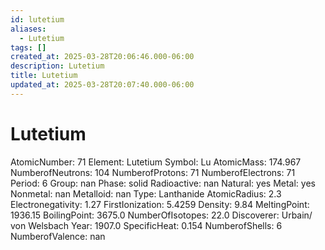 ```yaml
---
id: lutetium
aliases:
  - Lutetium
tags: []
created_at: 2025-03-28T20:06:46.000-06:00
description: Lutetium
title: Lutetium
updated_at: 2025-03-28T20:07:40.000-06:00
---
```


# Lutetium
AtomicNumber: 71
Element: Lutetium
Symbol: Lu
AtomicMass: 174.967
NumberofNeutrons: 104
NumberofProtons: 71
NumberofElectrons: 71
Period: 6
Group: nan
Phase: solid
Radioactive: nan
Natural: yes
Metal: yes
Nonmetal: nan
Metalloid: nan
Type: Lanthanide
AtomicRadius: 2.3
Electronegativity: 1.27
FirstIonization: 5.4259
Density: 9.84
MeltingPoint: 1936.15
BoilingPoint: 3675.0
NumberOfIsotopes: 22.0
Discoverer: Urbain/ von Welsbach
Year: 1907.0
SpecificHeat: 0.154
NumberofShells: 6
NumberofValence: nan
